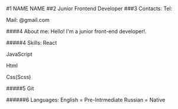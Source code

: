 #1 NAME NAME
##2 Junior Frontend Developer
###3 Contacts:
Tel: 

Mail: @gmail.com





####4 About me:
Hello! I'm a junior front-end developer!.



#####4 Skills:
React

JavaScript

Html

Css(Scss)

#####5 Git





######6 Languages:
English = Pre-Intrmediate
Russian = Native
